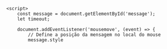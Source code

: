 <!DOCTYPE html>
<html lang="pt-BR">
<head>
    <meta charset="UTF-8">
    <meta name="viewport" content="width=device-width, initial-scale=1.0">
    <title>Palavra ao Mover o Mouse</title>
    <style>
        #message {
            position: absolute;
            display: none;
            font-size: 20px;
            color: black;
        }
    </style>
</head>
<body>
    <div id="message">Olá!</div>

    <script>
        const message = document.getElementById('message');
        let timeout;

        document.addEventListener('mousemove', (event) => {
            // Define a posição da mensagem no local do mouse
            message.style
